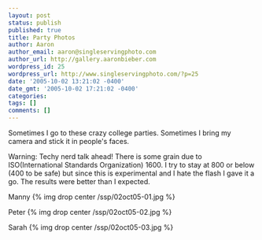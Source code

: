 ```yaml
---
layout: post
status: publish
published: true
title: Party Photos
author: Aaron
author_email: aaron@singleservingphoto.com
author_url: http://gallery.aaronbieber.com
wordpress_id: 25
wordpress_url: http://www.singleservingphoto.com/?p=25
date: '2005-10-02 13:21:02 -0400'
date_gmt: '2005-10-02 17:21:02 -0400'
categories:
tags: []
comments: []
---
```

Sometimes I go to these crazy college parties. Sometimes I bring my
camera and stick it in people's faces.

Warning: Techy nerd talk ahead! There is some grain due to
ISO(International Standards Organization) 1600. I try to stay at 800 or
below (400 to be safe) but since this is experimental and I hate the
flash I gave it a go. The results were better than I expected.

Manny
 {% img drop center /ssp/02oct05-01.jpg %}

Peter
 {% img drop center /ssp/02oct05-02.jpg %}

Sarah
 {% img drop center /ssp/02oct05-03.jpg %}

